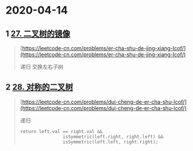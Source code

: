 # 2020-04-14

## 1 [27. 二叉树的镜像](https://leetcode-cn.com/problems/er-cha-shu-de-jing-xiang-lcof/)

> [https://leetcode-cn.com/problems/er-cha-shu-de-jing-xiang-lcof/](https://leetcode-cn.com/problems/er-cha-shu-de-jing-xiang-lcof/)
>
> 递归  交换左右子树

## 2 [28. 对称的二叉树](https://leetcode-cn.com/problems/dui-cheng-de-er-cha-shu-lcof/)

> [https://leetcode-cn.com/problems/dui-cheng-de-er-cha-shu-lcof/](https://leetcode-cn.com/problems/dui-cheng-de-er-cha-shu-lcof/)
>
> 递归
>
> ```
> return left.val == right.val &&
>                 isSymmetric(left.right, right.left) &&
>                 isSymmetric(left.left, right.right);
> ```



